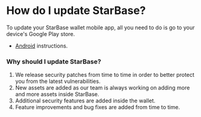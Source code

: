 # How do I update StarBase?

To update your StarBase wallet mobile app, all you need to do is go to your device's Google Play store.

- [Android](https://support.google.com/googleplay/answer/113412) instructions.

### Why should I update StarBase?

1. We release security patches from time to time in order to better protect you from the latest vulnerabilities.
2. New assets are added as our team is always working on adding more and more assets inside StarBase.
3. Additional security features are added inside the wallet.
4. Feature improvements and bug fixes are added from time to time.


